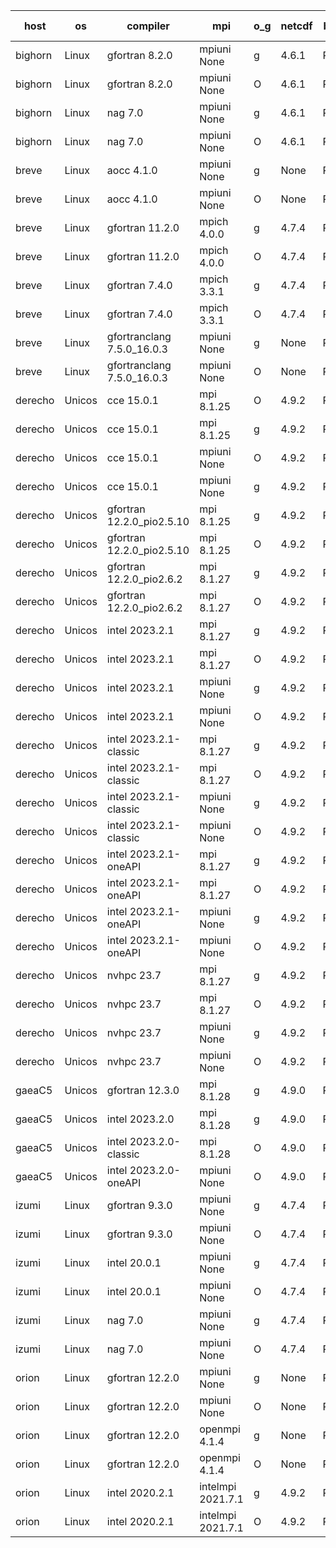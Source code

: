 

| host     | os       | compiler                              | mpi                      | o_g        | netcdf        | build       | u_pass          | u_fail          | s_pass            | s_fail            | e_pass             | e_fail             | nuopc_pass       | nuopc_fail       | artifacts link          |
|----------|----------|---------------------------------------|--------------------------|------------|---------------|-------------|-----------------|-----------------|-------------------|-------------------|--------------------|--------------------|------------------|------------------|-------------------------|
| bighorn | Linux | gfortran 8.2.0 | mpiuni None  | g | 4.6.1  | PASS | 12516 | 0 | 9 | 0 | 42 | 0 | None | None | <a href="https://github.com/esmf-org/esmf-test-artifacts/tree/084a35a00e52224e50b79998bd0fbad8e853287b/develop/gfortran/8.2.0/g/mpiuni/None" target="_blank">084a35a</a> | 
| bighorn | Linux | gfortran 8.2.0 | mpiuni None  | O | 4.6.1  | PASS | 12516 | 0 | 9 | 0 | 42 | 0 | None | None | <a href="https://github.com/esmf-org/esmf-test-artifacts/tree/9532fa74200498e2d7f1512bb161658494a4f198/develop/gfortran/8.2.0/O/mpiuni/None" target="_blank">9532fa7</a> | 
| bighorn | Linux | nag 7.0 | mpiuni None  | g | 4.6.1  | PASS | 12516 | 0 | 9 | 0 | 42 | 0 | None | None | <a href="https://github.com/esmf-org/esmf-test-artifacts/tree/1590c7d8f46759b420d44d596513ef05cec7b134/develop/nag/7.0/g/mpiuni/None" target="_blank">1590c7d</a> | 
| bighorn | Linux | nag 7.0 | mpiuni None  | O | 4.6.1  | PASS | 12516 | 0 | 9 | 0 | 42 | 0 | None | None | <a href="https://github.com/esmf-org/esmf-test-artifacts/tree/29766add87caea1c3ff55441c7cbd69683275e68/develop/nag/7.0/O/mpiuni/None" target="_blank">29766ad</a> | 
| breve | Linux | aocc 4.1.0 | mpiuni None  | g | None  | PASS | 12490 | 26 | 9 | 0 | 42 | 0 | None | None | <a href="https://github.com/esmf-org/esmf-test-artifacts/tree/317c6c00c9be5ea3b1f21d510da39142f9d712fd/develop/aocc/4.1.0/g/mpiuni/None" target="_blank">317c6c0</a> | 
| breve | Linux | aocc 4.1.0 | mpiuni None  | O | None  | PASS | 12490 | 26 | 9 | 0 | 42 | 0 | None | None | <a href="https://github.com/esmf-org/esmf-test-artifacts/tree/181d74c7389d483bd515a69206a3450f1aae6dde/develop/aocc/4.1.0/O/mpiuni/None" target="_blank">181d74c</a> | 
| breve | Linux | gfortran 11.2.0 | mpich 4.0.0  | g | 4.7.4  | PASS | None | None | None | None | None | None | None | None | <a href="https://github.com/esmf-org/esmf-test-artifacts/tree/2a2ab661b7986f5cc1d6bec2322630fab51796c8/develop/gfortran/11.2.0/g/mpich/4.0.0" target="_blank">2a2ab66</a> | 
| breve | Linux | gfortran 11.2.0 | mpich 4.0.0  | O | 4.7.4  | PASS | 14185 | 0 | 51 | 0 | 80 | 0 | 56 | 0 | <a href="https://github.com/esmf-org/esmf-test-artifacts/tree/d8c2934b3bace6d69ed42499d87918f917ca6038/develop/gfortran/11.2.0/O/mpich/4.0.0" target="_blank">d8c2934</a> | 
| breve | Linux | gfortran 7.4.0 | mpich 3.3.1  | g | 4.7.4  | PASS | 14185 | 0 | 51 | 0 | 80 | 0 | 56 | 0 | <a href="https://github.com/esmf-org/esmf-test-artifacts/tree/e04f1d103eca0642372041faa0b24f74bc10772e/develop/gfortran/7.4.0/g/mpich/3.3.1" target="_blank">e04f1d1</a> | 
| breve | Linux | gfortran 7.4.0 | mpich 3.3.1  | O | 4.7.4  | PASS | 14185 | 0 | 51 | 0 | 80 | 0 | 56 | 0 | <a href="https://github.com/esmf-org/esmf-test-artifacts/tree/512ac497984d338e491f62e6dfce12cecec0b597/develop/gfortran/7.4.0/O/mpich/3.3.1" target="_blank">512ac49</a> | 
| breve | Linux | gfortranclang 7.5.0_16.0.3 | mpiuni None  | g | None  | PASS | 12516 | 0 | 9 | 0 | 42 | 0 | None | None | <a href="https://github.com/esmf-org/esmf-test-artifacts/tree/51d768de66ee87043390b504ec0a82f62dbce369/develop/gfortranclang/7.5.0_16.0.3/g/mpiuni/None" target="_blank">51d768d</a> | 
| breve | Linux | gfortranclang 7.5.0_16.0.3 | mpiuni None  | O | None  | PASS | 12516 | 0 | 9 | 0 | 42 | 0 | None | None | <a href="https://github.com/esmf-org/esmf-test-artifacts/tree/c14b833643524a175835cdc0c21ff5cf16ae1602/develop/gfortranclang/7.5.0_16.0.3/O/mpiuni/None" target="_blank">c14b833</a> | 
| derecho | Unicos | cce 15.0.1 | mpi 8.1.25  | O | 4.9.2  | PASS | None | None | None | None | None | None | None | None | <a href="https://github.com/esmf-org/esmf-test-artifacts/tree/d97c3ba4cd8da284021ddf68cc5622a8bfe04a96/develop/cce/15.0.1/O/mpi/8.1.25" target="_blank">d97c3ba</a> | 
| derecho | Unicos | cce 15.0.1 | mpi 8.1.25  | g | 4.9.2  | PASS | None | None | None | None | None | None | None | None | <a href="https://github.com/esmf-org/esmf-test-artifacts/tree/f7329c2dc150e99299699160de6ec4c0de0f0272/develop/cce/15.0.1/g/mpi/8.1.25" target="_blank">f7329c2</a> | 
| derecho | Unicos | cce 15.0.1 | mpiuni None  | O | 4.9.2  | PASS | None | None | None | None | None | None | None | None | <a href="https://github.com/esmf-org/esmf-test-artifacts/tree/25df9f1757d98d662d4a9056888d7521b8977c88/develop/cce/15.0.1/O/mpiuni/None" target="_blank">25df9f1</a> | 
| derecho | Unicos | cce 15.0.1 | mpiuni None  | g | 4.9.2  | PASS | 12440 | 76 | 9 | 0 | 42 | 0 | None | None | <a href="https://github.com/esmf-org/esmf-test-artifacts/tree/9129d80e914caee07714744c3a2261a69c5c584d/develop/cce/15.0.1/g/mpiuni/None" target="_blank">9129d80</a> | 
| derecho | Unicos | gfortran 12.2.0_pio2.5.10 | mpi 8.1.25  | g | 4.9.2  | PASS | 14185 | 0 | 51 | 0 | 80 | 0 | 56 | 0 | <a href="https://github.com/esmf-org/esmf-test-artifacts/tree/50b9d6db5dfdc86e341b0ace0cb8860fb023722d/develop/gfortran/12.2.0_pio2.5.10/g/mpi/8.1.25" target="_blank">50b9d6d</a> | 
| derecho | Unicos | gfortran 12.2.0_pio2.5.10 | mpi 8.1.25  | O | 4.9.2  | PASS | 14185 | 0 | 51 | 0 | 80 | 0 | 56 | 0 | <a href="https://github.com/esmf-org/esmf-test-artifacts/tree/39f0d463e82a362625fbcf968e432ca327c8c102/develop/gfortran/12.2.0_pio2.5.10/O/mpi/8.1.25" target="_blank">39f0d46</a> | 
| derecho | Unicos | gfortran 12.2.0_pio2.6.2 | mpi 8.1.27  | g | 4.9.2  | PASS | 14185 | 0 | 51 | 0 | 80 | 0 | 56 | 0 | <a href="https://github.com/esmf-org/esmf-test-artifacts/tree/f0d85b51a01f233549b72add045533db475b0163/develop/gfortran/12.2.0_pio2.6.2/g/mpi/8.1.27" target="_blank">f0d85b5</a> | 
| derecho | Unicos | gfortran 12.2.0_pio2.6.2 | mpi 8.1.27  | O | 4.9.2  | PASS | None | None | None | None | None | None | None | None | <a href="https://github.com/esmf-org/esmf-test-artifacts/tree/99a8a34f2d47c3f27baa1a1d2584eb9bdc420d29/develop/gfortran/12.2.0_pio2.6.2/O/mpi/8.1.27" target="_blank">99a8a34</a> | 
| derecho | Unicos | intel 2023.2.1 | mpi 8.1.27  | g | 4.9.2  | PASS | 14185 | 0 | 51 | 0 | 80 | 0 | 57 | 0 | <a href="https://github.com/esmf-org/esmf-test-artifacts/tree/bb9c2bacd85b8617b486f6ab2e98352b1f917739/develop/intel/2023.2.1/g/mpi/8.1.27" target="_blank">bb9c2ba</a> | 
| derecho | Unicos | intel 2023.2.1 | mpi 8.1.27  | O | 4.9.2  | PASS | 14185 | 0 | 51 | 0 | 80 | 0 | 57 | 0 | <a href="https://github.com/esmf-org/esmf-test-artifacts/tree/1ea81f4a402ca67d032bd2c58fae99ea23a6a8a5/develop/intel/2023.2.1/O/mpi/8.1.27" target="_blank">1ea81f4</a> | 
| derecho | Unicos | intel 2023.2.1 | mpiuni None  | g | 4.9.2  | PASS | 12516 | 0 | 9 | 0 | 42 | 0 | None | None | <a href="https://github.com/esmf-org/esmf-test-artifacts/tree/5b3d7c1bc2c5f66b1aa7e569391905acf99ae719/develop/intel/2023.2.1/g/mpiuni/None" target="_blank">5b3d7c1</a> | 
| derecho | Unicos | intel 2023.2.1 | mpiuni None  | O | 4.9.2  | PASS | 12516 | 0 | 9 | 0 | 42 | 0 | None | None | <a href="https://github.com/esmf-org/esmf-test-artifacts/tree/bdded87193e2c12ddb9b3aa02865defb238ba8f4/develop/intel/2023.2.1/O/mpiuni/None" target="_blank">bdded87</a> | 
| derecho | Unicos | intel 2023.2.1-classic | mpi 8.1.27  | g | 4.9.2  | PASS | 14185 | 0 | 51 | 0 | 80 | 0 | 56 | 0 | <a href="https://github.com/esmf-org/esmf-test-artifacts/tree/d0be2ae931864a390974b6742cb45eca36d390d2/develop/intel/2023.2.1-classic/g/mpi/8.1.27" target="_blank">d0be2ae</a> | 
| derecho | Unicos | intel 2023.2.1-classic | mpi 8.1.27  | O | 4.9.2  | PASS | 14185 | 0 | 51 | 0 | 80 | 0 | 56 | 0 | <a href="https://github.com/esmf-org/esmf-test-artifacts/tree/64942f1f9342b69c570ccbc6aef6cdcf432a5dca/develop/intel/2023.2.1-classic/O/mpi/8.1.27" target="_blank">64942f1</a> | 
| derecho | Unicos | intel 2023.2.1-classic | mpiuni None  | g | 4.9.2  | PASS | 12516 | 0 | 9 | 0 | 42 | 0 | None | None | <a href="https://github.com/esmf-org/esmf-test-artifacts/tree/a37ef8f3d3c19171547558096a6d784b52a72be1/develop/intel/2023.2.1-classic/g/mpiuni/None" target="_blank">a37ef8f</a> | 
| derecho | Unicos | intel 2023.2.1-classic | mpiuni None  | O | 4.9.2  | PASS | 12516 | 0 | 9 | 0 | 42 | 0 | None | None | <a href="https://github.com/esmf-org/esmf-test-artifacts/tree/d05843e5c583a00c4c14a5ab2b792911dff2a632/develop/intel/2023.2.1-classic/O/mpiuni/None" target="_blank">d05843e</a> | 
| derecho | Unicos | intel 2023.2.1-oneAPI | mpi 8.1.27  | g | 4.9.2  | PASS | 14185 | 0 | 51 | 0 | 80 | 0 | 56 | 0 | <a href="https://github.com/esmf-org/esmf-test-artifacts/tree/da658b48a2f264df03f71388f4d5bcd183bd4b99/develop/intel/2023.2.1-oneAPI/g/mpi/8.1.27" target="_blank">da658b4</a> | 
| derecho | Unicos | intel 2023.2.1-oneAPI | mpi 8.1.27  | O | 4.9.2  | PASS | 14185 | 0 | 50 | 1 | 80 | 0 | 56 | 0 | <a href="https://github.com/esmf-org/esmf-test-artifacts/tree/7b74e5523cd08150d399772897d81092fe8a6d71/develop/intel/2023.2.1-oneAPI/O/mpi/8.1.27" target="_blank">7b74e55</a> | 
| derecho | Unicos | intel 2023.2.1-oneAPI | mpiuni None  | g | 4.9.2  | PASS | 12516 | 0 | 9 | 0 | 42 | 0 | None | None | <a href="https://github.com/esmf-org/esmf-test-artifacts/tree/f79d0bb922886bd917127fe0a6d20930b1d96ef5/develop/intel/2023.2.1-oneAPI/g/mpiuni/None" target="_blank">f79d0bb</a> | 
| derecho | Unicos | intel 2023.2.1-oneAPI | mpiuni None  | O | 4.9.2  | PASS | 12516 | 0 | 9 | 0 | 42 | 0 | None | None | <a href="https://github.com/esmf-org/esmf-test-artifacts/tree/ea8d7e97e73a3923c47b3c89ec2150f33361cc7a/develop/intel/2023.2.1-oneAPI/O/mpiuni/None" target="_blank">ea8d7e9</a> | 
| derecho | Unicos | nvhpc 23.7 | mpi 8.1.27  | g | 4.9.2  | PASS | None | None | None | None | None | None | None | None | <a href="https://github.com/esmf-org/esmf-test-artifacts/tree/386a474ac2086750675af69b1dbef9b909b4b4ad/develop/nvhpc/23.7/g/mpi/8.1.27" target="_blank">386a474</a> | 
| derecho | Unicos | nvhpc 23.7 | mpi 8.1.27  | O | 4.9.2  | PASS | None | None | None | None | None | None | None | None | <a href="https://github.com/esmf-org/esmf-test-artifacts/tree/a65497b1951aad7587ee65a07fab5fdac185c535/develop/nvhpc/23.7/O/mpi/8.1.27" target="_blank">a65497b</a> | 
| derecho | Unicos | nvhpc 23.7 | mpiuni None  | g | 4.9.2  | PASS | None | None | None | None | None | None | None | None | <a href="https://github.com/esmf-org/esmf-test-artifacts/tree/84bb8f96170529e4436dda24245e6a5de7ae495d/develop/nvhpc/23.7/g/mpiuni/None" target="_blank">84bb8f9</a> | 
| derecho | Unicos | nvhpc 23.7 | mpiuni None  | O | 4.9.2  | PASS | 12516 | 0 | 9 | 0 | 42 | 0 | None | None | <a href="https://github.com/esmf-org/esmf-test-artifacts/tree/efa2cd9138fdf1435e0a3c64c31a8a3b2d63689f/develop/nvhpc/23.7/O/mpiuni/None" target="_blank">efa2cd9</a> | 
| gaeaC5 | Unicos | gfortran 12.3.0 | mpi 8.1.28  | g | 4.9.0  | PASS | 14185 | 0 | 51 | 0 | 80 | 0 | 56 | 0 | <a href="https://github.com/esmf-org/esmf-test-artifacts/tree/b8381f02b70d57165fd9ecd0c6f933dc328ae7c1/develop/gfortran/12.3.0/g/mpi/8.1.28" target="_blank">b8381f0</a> | 
| gaeaC5 | Unicos | intel 2023.2.0 | mpi 8.1.28  | g | 4.9.0  | PASS | None | None | None | None | None | None | None | None | <a href="https://github.com/esmf-org/esmf-test-artifacts/tree/fbcaca49db8ba6b900c453731f35061799e5846e/develop/intel/2023.2.0/g/mpi/8.1.28" target="_blank">fbcaca4</a> | 
| gaeaC5 | Unicos | intel 2023.2.0-classic | mpi 8.1.28  | O | 4.9.0  | PASS | 14185 | 0 | 51 | 0 | 80 | 0 | 56 | 0 | <a href="https://github.com/esmf-org/esmf-test-artifacts/tree/03fc1f8ca8a903abd257c1660a9f69ff89f4c57f/develop/intel/2023.2.0-classic/O/mpi/8.1.28" target="_blank">03fc1f8</a> | 
| gaeaC5 | Unicos | intel 2023.2.0-oneAPI | mpiuni None  | O | 4.9.0  | PASS | 12516 | 0 | 9 | 0 | 42 | 0 | None | None | <a href="https://github.com/esmf-org/esmf-test-artifacts/tree/48a251b4dddfa96a230dd905ba2e1bc809deb6f2/develop/intel/2023.2.0-oneAPI/O/mpiuni/None" target="_blank">48a251b</a> | 
| izumi | Linux | gfortran 9.3.0 | mpiuni None  | g | 4.7.4  | PASS | 12516 | 0 | 9 | 0 | 42 | 0 | None | None | <a href="https://github.com/esmf-org/esmf-test-artifacts/tree/24b1868941eb5dd860ef234f6e2fac43938d8a8b/develop/gfortran/9.3.0/g/mpiuni/None" target="_blank">24b1868</a> | 
| izumi | Linux | gfortran 9.3.0 | mpiuni None  | O | 4.7.4  | PASS | 12516 | 0 | 9 | 0 | 42 | 0 | None | None | <a href="https://github.com/esmf-org/esmf-test-artifacts/tree/1fdaa34efae7dcc9ee5e42a8522c14430988015e/develop/gfortran/9.3.0/O/mpiuni/None" target="_blank">1fdaa34</a> | 
| izumi | Linux | intel 20.0.1 | mpiuni None  | g | 4.7.4  | PASS | 12516 | 0 | 9 | 0 | 42 | 0 | None | None | <a href="https://github.com/esmf-org/esmf-test-artifacts/tree/3096b637c49347fe2f3b4ff81d961d90a3f4068a/develop/intel/20.0.1/g/mpiuni/None" target="_blank">3096b63</a> | 
| izumi | Linux | intel 20.0.1 | mpiuni None  | O | 4.7.4  | PASS | 12516 | 0 | 9 | 0 | 42 | 0 | None | None | <a href="https://github.com/esmf-org/esmf-test-artifacts/tree/21e07703c14df3ebd666ecce5b575d4f7211027b/develop/intel/20.0.1/O/mpiuni/None" target="_blank">21e0770</a> | 
| izumi | Linux | nag 7.0 | mpiuni None  | g | 4.7.4  | PASS | 12516 | 0 | 9 | 0 | 42 | 0 | None | None | <a href="https://github.com/esmf-org/esmf-test-artifacts/tree/875f241e8028f460eca169a5a97fd37c2469823f/develop/nag/7.0/g/mpiuni/None" target="_blank">875f241</a> | 
| izumi | Linux | nag 7.0 | mpiuni None  | O | 4.7.4  | PASS | 12516 | 0 | 9 | 0 | 42 | 0 | None | None | <a href="https://github.com/esmf-org/esmf-test-artifacts/tree/aaeefdd53dbe00240e4524c949fcf8f0359624be/develop/nag/7.0/O/mpiuni/None" target="_blank">aaeefdd</a> | 
| orion | Linux | gfortran 12.2.0 | mpiuni None  | g | None  | PASS | 12516 | 0 | 9 | 0 | 42 | 0 | None | None | <a href="https://github.com/esmf-org/esmf-test-artifacts/tree/99de547400dee6b64affb0c8feb59cacaec707d3/develop/gfortran/12.2.0/g/mpiuni/None" target="_blank">99de547</a> | 
| orion | Linux | gfortran 12.2.0 | mpiuni None  | O | None  | PASS | 12516 | 0 | 9 | 0 | 42 | 0 | None | None | <a href="https://github.com/esmf-org/esmf-test-artifacts/tree/62f9edd552516e6574d1ce52222db7275aa229d6/develop/gfortran/12.2.0/O/mpiuni/None" target="_blank">62f9edd</a> | 
| orion | Linux | gfortran 12.2.0 | openmpi 4.1.4  | g | None  | PASS | 14185 | 0 | 51 | 0 | 80 | 0 | 56 | 0 | <a href="https://github.com/esmf-org/esmf-test-artifacts/tree/8261ead4c90d6771d117b5781cdd4e86b6b35f3a/develop/gfortran/12.2.0/g/openmpi/4.1.4" target="_blank">8261ead</a> | 
| orion | Linux | gfortran 12.2.0 | openmpi 4.1.4  | O | None  | PASS | 14185 | 0 | 51 | 0 | 80 | 0 | 56 | 0 | <a href="https://github.com/esmf-org/esmf-test-artifacts/tree/713bbd882f8b54136caded13dfae72e05204248f/develop/gfortran/12.2.0/O/openmpi/4.1.4" target="_blank">713bbd8</a> | 
| orion | Linux | intel 2020.2.1 | intelmpi 2021.7.1  | g | 4.9.2  | PASS | 14185 | 0 | 51 | 0 | 80 | 0 | 56 | 0 | <a href="https://github.com/esmf-org/esmf-test-artifacts/tree/445bf5a06b9034e658c30f9d749b7ea433296868/develop/intel/2020.2.1/g/intelmpi/2021.7.1" target="_blank">445bf5a</a> | 
| orion | Linux | intel 2020.2.1 | intelmpi 2021.7.1  | O | 4.9.2  | PASS | 14185 | 0 | 51 | 0 | 80 | 0 | 56 | 0 | <a href="https://github.com/esmf-org/esmf-test-artifacts/tree/fbce97f5d054fcb82a2bbd240bca84e9b32abfe3/develop/intel/2020.2.1/O/intelmpi/2021.7.1" target="_blank">fbce97f</a> | 
